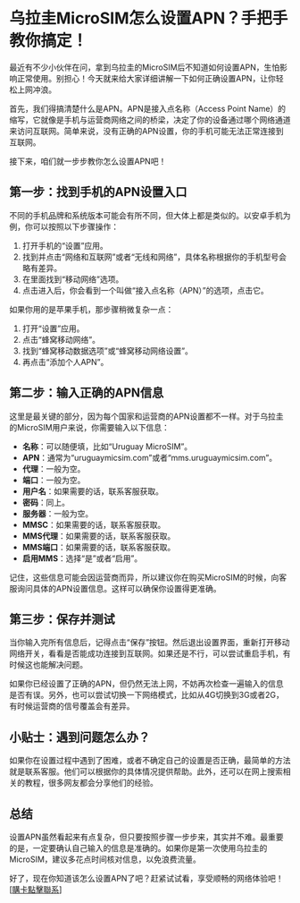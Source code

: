 # 乌拉圭MicroSIM怎么设置APN？手把手教你搞定！

最近有不少小伙伴在问，拿到乌拉圭的MicroSIM后不知道如何设置APN，生怕影响正常使用。别担心！今天就来给大家详细讲解一下如何正确设置APN，让你轻松上网冲浪。

首先，我们得搞清楚什么是APN。APN是接入点名称（Access Point Name）的缩写，它就像是手机与运营商网络之间的桥梁，决定了你的设备通过哪个网络通道来访问互联网。简单来说，没有正确的APN设置，你的手机可能无法正常连接到互联网。

接下来，咱们就一步步教你怎么设置APN吧！

## 第一步：找到手机的APN设置入口

不同的手机品牌和系统版本可能会有所不同，但大体上都是类似的。以安卓手机为例，你可以按照以下步骤操作：

1. 打开手机的“设置”应用。
2. 找到并点击“网络和互联网”或者“无线和网络”，具体名称根据你的手机型号会略有差异。
3. 在里面找到“移动网络”选项。
4. 点击进入后，你会看到一个叫做“接入点名称（APN）”的选项，点击它。

如果你用的是苹果手机，那步骤稍微复杂一点：

1. 打开“设置”应用。
2. 点击“蜂窝移动网络”。
3. 找到“蜂窝移动数据选项”或“蜂窝移动网络设置”。
4. 再点击“添加个人APN”。

## 第二步：输入正确的APN信息

这里是最关键的部分，因为每个国家和运营商的APN设置都不一样。对于乌拉圭的MicroSIM用户来说，你需要输入以下信息：

- **名称**：可以随便填，比如“Uruguay MicroSIM”。
- **APN**：通常为“uruguaymicsim.com”或者“mms.uruguaymicsim.com”。
- **代理**：一般为空。
- **端口**：一般为空。
- **用户名**：如果需要的话，联系客服获取。
- **密码**：同上。
- **服务器**：一般为空。
- **MMSC**：如果需要的话，联系客服获取。
- **MMS代理**：如果需要的话，联系客服获取。
- **MMS端口**：如果需要的话，联系客服获取。
- **启用MMS**：选择“是”或者“启用”。

记住，这些信息可能会因运营商而异，所以建议你在购买MicroSIM的时候，向客服询问具体的APN设置信息。这样可以确保你设置得更准确。

## 第三步：保存并测试

当你输入完所有信息后，记得点击“保存”按钮。然后退出设置界面，重新打开移动网络开关，看看是否能成功连接到互联网。如果还是不行，可以尝试重启手机，有时候这也能解决问题。

如果你已经设置了正确的APN，但仍然无法上网，不妨再次检查一遍输入的信息是否有误。另外，也可以尝试切换一下网络模式，比如从4G切换到3G或者2G，有时候运营商的信号覆盖会有差异。

## 小贴士：遇到问题怎么办？

如果你在设置过程中遇到了困难，或者不确定自己的设置是否正确，最简单的方法就是联系客服。他们可以根据你的具体情况提供帮助。此外，还可以在网上搜索相关的教程，很多网友都会分享他们的经验。

## 总结

设置APN虽然看起来有点复杂，但只要按照步骤一步步来，其实并不难。最重要的是，一定要确认自己输入的信息是准确的。如果你是第一次使用乌拉圭的MicroSIM，建议多花点时间核对信息，以免浪费流量。

好了，现在你知道该怎么设置APN了吧？赶紧试试看，享受顺畅的网络体验吧！[[購卡點擊聯系](https://t.me/s/SXDXQF)]